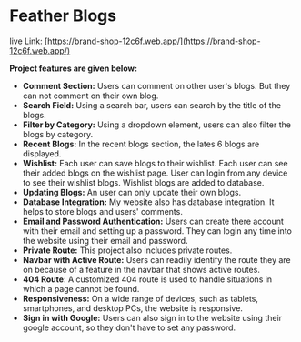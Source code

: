 # Feather Blogs


live Link: [https://brand-shop-12c6f.web.app/](https://brand-shop-12c6f.web.app/)


**Project features are given below:** 

- **Comment Section:** Users can comment on other user's blogs. But they can not comment on their own blog.
- **Search Field:** Using a search bar, users can search by the title of the blogs.
- **Filter by Category:** Using a dropdown element, users can also filter the blogs by category.
- **Recent Blogs:** In the recent blogs section, the lates 6 blogs are displayed.
- **Wishlist:** Each user can save blogs to their wishlist. Each user can see their added blogs on the wishlist page. User can login from any device to see their wishlist blogs. Wishlist blogs are added to database.
- **Updating Blogs:** An user can only update their own blogs.
- **Database Integration:** My website also has database integration. It helps to store blogs and users' comments. 
- **Email and Password Authentication:** Users can create there account with their email and setting up a password. They can login any time into the website using their email and password.
- **Private Route:** This project also includes private routes. 
- **Navbar with Active Route:** Users can readily identify the route they are on because of a feature in the navbar that shows active routes.
- **404 Route**: A customized 404 route is used to handle situations in which a page cannot be found.
- **Responsiveness:** On a wide range of devices, such as tablets, smartphones, and desktop PCs, the website is responsive.
- **Sign in with Google:** Users can also sign in to the website using their google account, so they don't have to set any password.